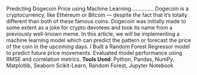 Predicting Dogecoin Price using Machine Learning...............
Dogecoin is a cryptocurrency, like Ethereum or Bitcoin — despite the fact that it’s totally different than both of these famous coins.
Dogecoin was initially made to some extent as a joke for crypto devotees and took its name from a previously well-known meme.
In this article, we will be implementing a machine learning model which can predict the pattern or forecast the price of the coin in the upcoming days.
I Built a Random Forest Regressor model to predict future price movements.
Evaluated model performance using RMSE and correlation metrics.
**Tools Used**: Python, Pandas, NumPy, Matplotlib, Seaborn Scikit-Learn, Random Forest, Jupyter Notebook
